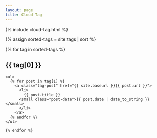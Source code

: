 ```yaml
---
layout: page
title: Cloud Tag
---
```


<div>
  {% include cloud-tag.html %}
  
  {% assign sorted-tags = site.tags | sort %}
  
  <div class="tags-postlist">
    {% for tag in sorted-tags %}
    <h2 id="{{ tag[0] | slugify }}">{{ tag[0] }}</h2>
    
    <ul>
      {% for post in tag[1] %}
        <a class="tag-post" href="{{ site.baseurl }}{{ post.url }}">
		  <li>
			{{ post.title }}
		  <small class="post-date">{{ post.date | date_to_string }}</small>
		  </li>
        </a>
      {% endfor %}
    </ul>
    
    {% endfor %}
  </div>
</div>

